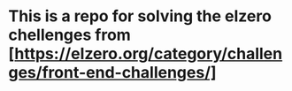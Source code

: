 # This is a repo for solving the elzero chellenges from [https://elzero.org/category/challenges/front-end-challenges/]
